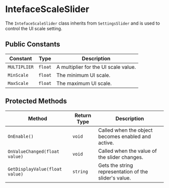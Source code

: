 # IntefaceScaleSlider

The `IntefaceScaleSlider` class inherits from `SettingsSlider` and is used to control the UI scale setting.

## Public Constants

| Constant   | Type  | Description                                      |
| ---------- | ----- | ------------------------------------------------ |
| `MULTIPLIER` | `float` | A multiplier for the UI scale value.             |
| `MinScale` | `float` | The minimum UI scale.                            |
| `MaxScale` | `float` | The maximum UI scale.                            |

## Protected Methods

| Method               | Return Type | Description                                      |
| -------------------- | ----------- | ------------------------------------------------ |
| `OnEnable()`         | `void`      | Called when the object becomes enabled and active. |
| `OnValueChanged(float value)` | `void` | Called when the value of the slider changes.     |
| `GetDisplayValue(float value)` | `string` | Gets the string representation of the slider's value. |
